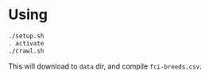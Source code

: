 
# Using

```sh
./setup.sh
. activate
./crawl.sh
```

This will download to `data` dir, and compile `fci-breeds.csv`.
